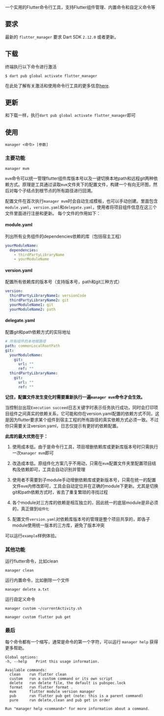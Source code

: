 一个实用的Flutter命令行工具，支持Flutter组件管理、内置命令和自定义命令等

## 要求

最新的 `flutter_manager` 要求 Dart SDK `2.12.0` 或者更新。

## 下载

终端执行以下命令进行激活

```
$ dart pub global activate flutter_manager
```

在此处了解有关激活和使用命令行工具的更多信息[here](https://www.dartlang.org/tools/pub/cmd/pub-global).

## 更新

和下载一样，执行`dart pub global activate flutter_manager`即可

## 使用

```
manager <命令> [参数]
```

### 主要功能

```
manager mvm
```

`mvm`命令可以统一管理flutter组件库版本号以及一键切换本地path和远程git两种依赖方式。原理是工具通过读取`mvm`文件夹下的配置文件，构建一个有向无环图，然后对每个子结点到根节点的所有路径进行回溯。



配置文件在首次执行`manager mvm`时会自动生成模板，也可以手动创建。里面包含`module.yaml`，`version.yaml`和`delegate.yaml`，使用者将项目组件信息在这三个文件里面进行注册和更新。
每个文件的作用如下：

#### module.yaml

列出所有业务组件的dependencies依赖的库（包括宿主工程）

```yaml
yourModuleName:
  dependencies:
    - thirdPartyLibraryName
    - yourModuleName
```

#### version.yaml

配置所有依赖库的版本号（支持版本号，path和git三种方式）

```yaml
version:
  thirdPartyLibraryName1: versionCode
  thirdPartyLibraryName2: git
  yourModuleName1: git
  yourModuleName2: path
```

#### delegate.yaml

配置git和path依赖方式的实际地址

```yaml
# 所有组件的本地根路径
path: commonLocalRootPath
git:
  yourModuleName:
    git:
      url: ""
      ref: ""
  thirdPartyLibraryName:
    git:
      url: ""
      ref: ""
```

**记住，配置文件发生变化时需要重新执行一遍`manager mvm`命令才会生效。**

当控制台出现`Execution succeed`日志关键字时表示任务执行成功，同时会打印项目组件之间真实的依赖关系，它可能和你在version.yaml配置的依赖方式不同，这是因为flutter要求某个组件到宿主工程的所有路径的真实依赖方式必须一致。不过你只需要关注version.yaml，日志仅提示有更好的依赖配置。

**此库的最大优势在于：**

1. 使用成本低。由于是命令行工具，项目增删依赖库或更新库版本号时只需执行一次`manager mvm`即可

2. 改造成本低。原组件化方案几乎不用动，只需在`mvm`配置文件夹里配置项目结构及依赖即可，工具会自动识别并管理

3. 使用者不需要到子module手动增删依赖库或更新版本号，只需在统一的配置文件`mvm`内修改即可，工具会自动定位并在正确的module下更新。尤其是切换git和path依赖方式时，省去了重复繁琐的寻找过程

4. 各个module对三方库的依赖是相互独立的，因此统一的底层module是非必须的，真正做到`组件化`

5. 配置文件`version.yaml`对依赖库版本号的管理是整个项目共享的，即各子module使用统一版本的三方库，避免了版本冲突


可以运行`example`样例体验。

### 其他功能

运行flutter命令，比如clean

```
manager clean
```

运行内置命令，比如删除一个文件

```
manager delete a.txt
```

运行自定义命令

```
manager custom ~/currentActivity.sh
```

```
manager custom flutter pub get
```

### 最后

每个命令都有一个缩写，通常是命令的第一个字符，可以运行 `manager help` 获得更多帮助。

```
Global options:
-h, --help    Print this usage information.

Available commands:
  clean    run flutter clean
  custom   run a custom command or its own script
  delete   run delete file, the default is pubspec.lock
  format   run flutter format .
  mvm      flutter module version manager
  pub      run flutter pub get (note: this is a parent command)
  pure     run delete,clean and pub get in order

Run "manager help <command>" for more information about a command.

```
